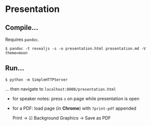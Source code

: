 # Presentation

## Compile...

Requires `pandoc`.

```
$ pandoc -t revealjs -s -o presentation.html presentation.md -V theme=moon
```

## Run...

```
$ python -m SimpleHTTPServer
```

... then navigate to `localhost:8000/presentation.html`

- for speaker notes: press `s` on page while presentation is open

- for a PDF: load page (in **Chrome**) with `?print-pdf` appended

  Print -> ☑︎ Background Graphics -> Save as PDF
